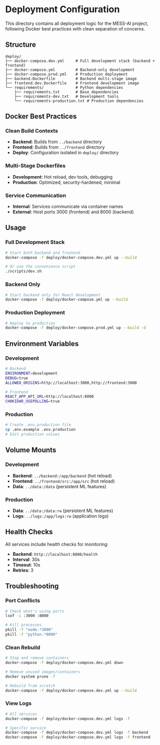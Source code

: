 # Deployment Configuration

This directory contains all deployment logic for the MESS-AI project, following Docker best practices with clean separation of concerns.

## Structure

```
deploy/
├── docker-compose.dev.yml     # Full development stack (backend + frontend)
├── docker-compose.yml         # Backend-only development
├── docker-compose.prod.yml    # Production deployment
├── backend.Dockerfile         # Backend multi-stage image
├── frontend.dev.Dockerfile    # Frontend development image
└── requirements/              # Python dependencies
    ├── requirements.txt       # Base dependencies
    ├── requirements-dev.txt   # Development tools
    └── requirements-production.txt # Production dependencies
```

## Docker Best Practices

### Clean Build Contexts
- **Backend**: Builds from `../backend` directory
- **Frontend**: Builds from `../frontend` directory
- **Deploy**: Configuration isolated in `deploy/` directory

### Multi-Stage Dockerfiles
- **Development**: Hot reload, dev tools, debugging
- **Production**: Optimized, security-hardened, minimal

### Service Communication
- **Internal**: Services communicate via container names
- **External**: Host ports 3000 (frontend) and 8000 (backend)

## Usage

### Full Development Stack
```bash
# Start both backend and frontend
docker-compose -f deploy/docker-compose.dev.yml up --build

# Or use the convenience script
./scripts/dev.sh
```

### Backend Only
```bash
# Start backend only for React development
docker-compose -f deploy/docker-compose.yml up --build
```

### Production Deployment
```bash
# Deploy to production
docker-compose -f deploy/docker-compose.prod.yml up --build -d
```

## Environment Variables

### Development
```bash
# Backend
ENVIRONMENT=development
DEBUG=true
ALLOWED_ORIGINS=http://localhost:3000,http://frontend:3000

# Frontend
REACT_APP_API_URL=http://localhost:8000
CHOKIDAR_USEPOLLING=true
```

### Production
```bash
# Create .env.production file
cp .env.example .env.production
# Edit production values
```

## Volume Mounts

### Development
- **Backend**: `../backend:/app/backend` (hot reload)
- **Frontend**: `../frontend/src:/app/src` (hot reload)
- **Data**: `../data:/data` (persistent ML features)

### Production
- **Data**: `../data:/data:rw` (persistent ML features)
- **Logs**: `../logs:/app/logs:rw` (application logs)

## Health Checks

All services include health checks for monitoring:
- **Backend**: `http://localhost:8000/health`
- **Interval**: 30s
- **Timeout**: 10s
- **Retries**: 3

## Troubleshooting

### Port Conflicts
```bash
# Check what's using ports
lsof -i :3000 :8000

# Kill processes
pkill -f "node.*3000"
pkill -f "python.*8000"
```

### Clean Rebuild
```bash
# Stop and remove containers
docker-compose -f deploy/docker-compose.dev.yml down

# Remove unused images/containers
docker system prune -f

# Rebuild from scratch
docker-compose -f deploy/docker-compose.dev.yml up --build
```

### View Logs
```bash
# All services
docker-compose -f deploy/docker-compose.dev.yml logs -f

# Specific service
docker-compose -f deploy/docker-compose.dev.yml logs -f backend
docker-compose -f deploy/docker-compose.dev.yml logs -f frontend
```